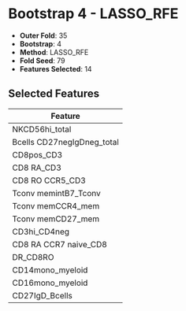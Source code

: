 # Bootstrap 4 - LASSO_RFE

- **Outer Fold**: 35
- **Bootstrap**: 4
- **Method**: LASSO_RFE
- **Fold Seed**: 79
- **Features Selected**: 14

## Selected Features

| Feature |
|---------|
| NKCD56hi_total |
| Bcells CD27negIgDneg_total |
| CD8pos_CD3 |
| CD8 RA_CD3 |
| CD8 RO CCR5_CD3 |
| Tconv memintB7_Tconv |
| Tconv memCCR4_mem |
| Tconv memCD27_mem |
| CD3hi_CD4neg |
| CD8 RA CCR7 naive_CD8 |
| DR_CD8RO |
| CD14mono_myeloid |
| CD16mono_myeloid |
| CD27IgD_Bcells |
